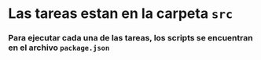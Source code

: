 # Las tareas estan en la carpeta `src`

### Para ejecutar cada una de las tareas, los scripts se encuentran en el archivo `package.json`
